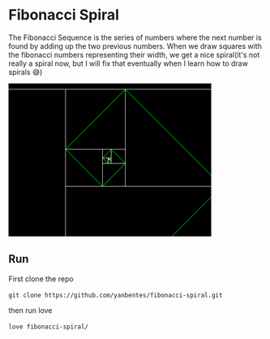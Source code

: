 # Fibonacci Spiral

The Fibonacci Sequence is the series of numbers where the next number is found by adding up the two previous numbers. When we draw squares with the fibonacci numbers representing their width, we get a nice spiral(it's not really a spiral now, but I will fix that eventually when I learn how to draw spirals 😅)

<img src="spiral.png" alt="fibonacci spiral" width="400"/>

## Run

First clone the repo

`git clone https://github.com/yanbentes/fibonacci-spiral.git`

then run love

`love fibonacci-spiral/ `
